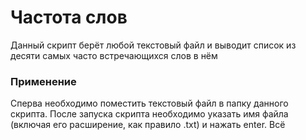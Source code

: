 # Частота слов

Данный скрипт берёт любой текстовый файл и выводит список из десяти самых часто встречающихся слов в нём

### Применение
Сперва необходимо поместить текстовый файл в папку данного скрипта. После запуска скрипта необходимо указать имя  файла (включая его расширение, как правило .txt) и нажать enter. Всё
